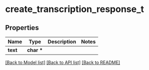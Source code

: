 # create_transcription_response_t

## Properties
Name | Type | Description | Notes
------------ | ------------- | ------------- | -------------
**text** | **char \*** |  | 

[[Back to Model list]](../README.md#documentation-for-models) [[Back to API list]](../README.md#documentation-for-api-endpoints) [[Back to README]](../README.md)


